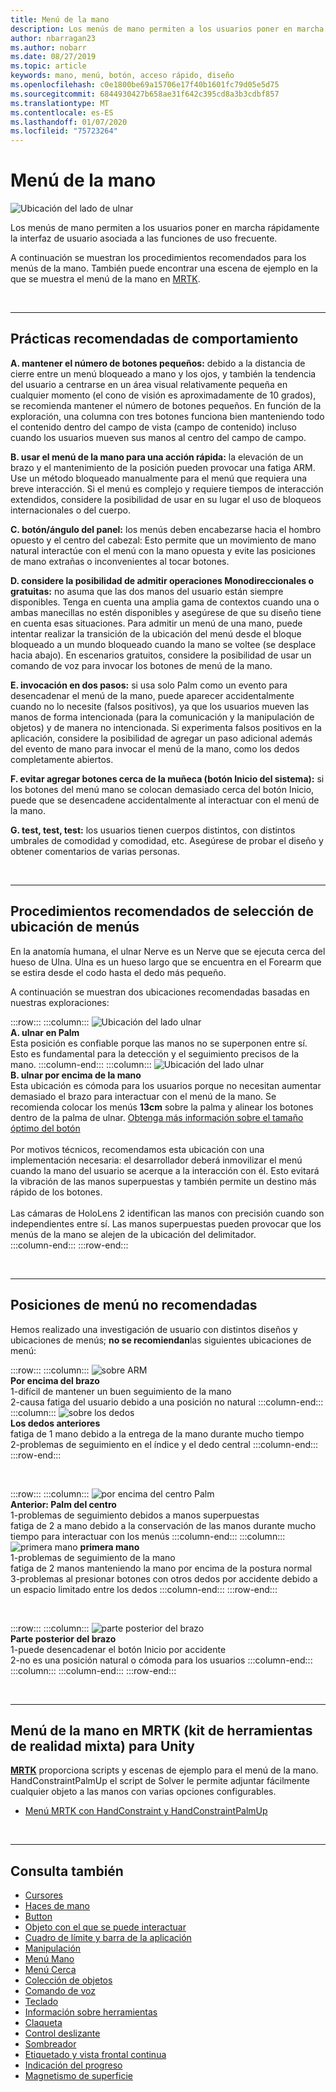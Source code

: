 ```yaml
---
title: Menú de la mano
description: Los menús de mano permiten a los usuarios poner en marcha rápidamente la interfaz de usuario asociada a las funciones de uso frecuente. Estos son los procedimientos recomendados y las recomendaciones para los menús de la mano.
author: nbarragan23
ms.author: nobarr
ms.date: 08/27/2019
ms.topic: article
keywords: mano, menú, botón, acceso rápido, diseño
ms.openlocfilehash: c0e1800be69a15706e17f40b1601fc79d05e5d75
ms.sourcegitcommit: 6844930427b658ae31f642c395cd8a3b3cdbf857
ms.translationtype: MT
ms.contentlocale: es-ES
ms.lasthandoff: 01/07/2020
ms.locfileid: "75723264"
---
```

# <a name="hand-menu"></a>Menú de la mano

![Ubicación del lado de ulnar](images/UX/UX_Hero_HandMenu.jpg)

Los menús de mano permiten a los usuarios poner en marcha rápidamente la interfaz de usuario asociada a las funciones de uso frecuente. 

A continuación se muestran los procedimientos recomendados para los menús de la mano. También puede encontrar una escena de ejemplo en la que se muestra el menú de la mano en [MRTK](https://github.com/microsoft/MixedRealityToolkit-Unity/blob/mrtk_release/Documentation/README_Solver.md#hand-menu-with-handconstraint-and-handconstraintpalmup).

<br>

---

## <a name="behavior-best-practices"></a>Prácticas recomendadas de comportamiento
**A. mantener el número de botones pequeños:** debido a la distancia de cierre entre un menú bloqueado a mano y los ojos, y también la tendencia del usuario a centrarse en un área visual relativamente pequeña en cualquier momento (el cono de visión es aproximadamente de 10 grados), se recomienda mantener el número de botones pequeños. En función de la exploración, una columna con tres botones funciona bien manteniendo todo el contenido dentro del campo de vista (campo de contenido) incluso cuando los usuarios mueven sus manos al centro del campo de campo. 

**B. usar el menú de la mano para una acción rápida:** la elevación de un brazo y el mantenimiento de la posición pueden provocar una fatiga ARM. Use un método bloqueado manualmente para el menú que requiera una breve interacción. Si el menú es complejo y requiere tiempos de interacción extendidos, considere la posibilidad de usar en su lugar el uso de bloqueos internacionales o del cuerpo. 

**C. botón/ángulo del panel:** los menús deben encabezarse hacia el hombro opuesto y el centro del cabezal: Esto permite que un movimiento de mano natural interactúe con el menú con la mano opuesta y evite las posiciones de mano extrañas o inconvenientes al tocar botones. 

**D. considere la posibilidad de admitir operaciones Monodireccionales o gratuitas:** no asuma que las dos manos del usuario están siempre disponibles. Tenga en cuenta una amplia gama de contextos cuando una o ambas manecillas no estén disponibles y asegúrese de que su diseño tiene en cuenta esas situaciones. Para admitir un menú de una mano, puede intentar realizar la transición de la ubicación del menú desde el bloque bloqueado a un mundo bloqueado cuando la mano se voltee (se desplace hacia abajo). En escenarios gratuitos, considere la posibilidad de usar un comando de voz para invocar los botones de menú de la mano.

**E. invocación en dos pasos:** si usa solo Palm como un evento para desencadenar el menú de la mano, puede aparecer accidentalmente cuando no lo necesite (falsos positivos), ya que los usuarios mueven las manos de forma intencionada (para la comunicación y la manipulación de objetos) y de manera no intencionada. Si experimenta falsos positivos en la aplicación, considere la posibilidad de agregar un paso adicional además del evento de mano para invocar el menú de la mano, como los dedos completamente abiertos.

**F. evitar agregar botones cerca de la muñeca (botón Inicio del sistema):** si los botones del menú mano se colocan demasiado cerca del botón Inicio, puede que se desencadene accidentalmente al interactuar con el menú de la mano.

**G. test, test, test:** los usuarios tienen cuerpos distintos, con distintos umbrales de comodidad y comodidad, etc. Asegúrese de probar el diseño y obtener comentarios de varias personas.

<br>

---

## <a name="hand-menu-placement-best-practices"></a>Procedimientos recomendados de selección de ubicación de menús

En la anatomía humana, el ulnar Nerve es un Nerve que se ejecuta cerca del hueso de Ulna. Ulna es un hueso largo que se encuentra en el Forearm que se estira desde el codo hasta el dedo más pequeño.

A continuación se muestran dos ubicaciones recomendadas basadas en nuestras exploraciones:


:::row:::
    :::column:::
        ![Ubicación del lado ulnar](images/UlnarSideHandMenu.gif)<br>
        **A. ulnar en Palm**<br>
        Esta posición es confiable porque las manos no se superponen entre sí. Esto es fundamental para la detección y el seguimiento precisos de la mano.
    :::column-end:::
    :::column:::
        ![Ubicación del lado ulnar](images/UlnarAboveHandMenu.gif)<br>
        **B. ulnar por encima de la mano**<br>
        Esta ubicación es cómoda para los usuarios porque no necesitan aumentar demasiado el brazo para interactuar con el menú de la mano. Se recomienda colocar los menús **13cm** sobre la palma y alinear los botones dentro de la palma de ulnar. [Obtenga más información sobre el tamaño óptimo del botón](interactable-object.md)<br>
        <br>
        Por motivos técnicos, recomendamos esta ubicación con una implementación necesaria: el desarrollador deberá inmovilizar el menú cuando la mano del usuario se acerque a la interacción con él. Esto evitará la vibración de las manos superpuestas y también permite un destino más rápido de los botones.<br>
        <br>
        Las cámaras de HoloLens 2 identifican las manos con precisión cuando son independientes entre sí. Las manos superpuestas pueden provocar que los menús de la mano se alejen de la ubicación del delimitador.<br>
    :::column-end:::
:::row-end:::



<br>

---

## <a name="menu-positions-that-are-not-recommended"></a>Posiciones de menú no recomendadas
Hemos realizado una investigación de usuario con distintos diseños y ubicaciones de menús; **no se recomiendan**las siguientes ubicaciones de menú:


:::row:::
    :::column:::
        ![sobre ARM](images/AboveArm.gif)<br>
        **Por encima del brazo**<br>
        1-difícil de mantener un buen seguimiento de la mano<br>
        2-causa fatiga del usuario debido a una posición no natural
    :::column-end:::
    :::column:::
        ![sobre los dedos](images/AboveFingers.gif)<br>
        **Los dedos anteriores**<br>
        fatiga de 1 mano debido a la entrega de la mano durante mucho tiempo<br>
        2-problemas de seguimiento en el índice y el dedo central
    :::column-end:::
:::row-end:::

<br>

:::row:::
    :::column:::
        ![por encima del centro Palm](images/handCenter.gif)<br>
        **Anterior: Palm del centro**<br>
        1-problemas de seguimiento debidos a manos superpuestas<br>
        fatiga de 2 a mano debido a la conservación de las manos durante mucho tiempo para interactuar con los menús
    :::column-end:::
    :::column:::
        ![primera mano](images/TopFingerTip.gif) **primera mano**<br>
        1-problemas de seguimiento de la mano<br>
        fatiga de 2 manos manteniendo la mano por encima de la postura normal<br>
        3-problemas al presionar botones con otros dedos por accidente debido a un espacio limitado entre los dedos
    :::column-end:::
:::row-end:::

<br>

:::row:::
    :::column:::
        ![parte posterior del brazo](images/BackOfTheArm.gif)<br>
        **Parte posterior del brazo**<br>
        1-puede desencadenar el botón Inicio por accidente<br>
        2-no es una posición natural o cómoda para los usuarios
    :::column-end:::
    :::column:::
    :::column-end:::
:::row-end:::

<br>

---

## <a name="hand-menu-in-mrtk-mixed-reality-toolkit-for-unity"></a>Menú de la mano en MRTK (kit de herramientas de realidad mixta) para Unity
**[MRTK](https://github.com/Microsoft/MixedRealityToolkit-Unity)** proporciona scripts y escenas de ejemplo para el menú de la mano. HandConstraintPalmUp el script de Solver le permite adjuntar fácilmente cualquier objeto a las manos con varias opciones configurables.

* [Menú MRTK con HandConstraint y HandConstraintPalmUp](https://github.com/microsoft/MixedRealityToolkit-Unity/blob/mrtk_release/Documentation/README_Solver.md#hand-menu-with-handconstraint-and-handconstraintpalmup)


<br>

---


## <a name="see-also"></a>Consulta también

* [Cursores](cursors.md)
* [Haces de mano](point-and-commit.md)
* [Button](button.md)
* [Objeto con el que se puede interactuar](interactable-object.md)
* [Cuadro de límite y barra de la aplicación](app-bar-and-bounding-box.md)
* [Manipulación](direct-manipulation.md)
* [Menú Mano](hand-menu.md)
* [Menú Cerca](near-menu.md)
* [Colección de objetos](object-collection.md)
* [Comando de voz](voice-input.md)
* [Teclado](keyboard.md)
* [Información sobre herramientas](tooltip.md)
* [Claqueta](slate.md)
* [Control deslizante](slider.md)
* [Sombreador](shader.md)
* [Etiquetado y vista frontal continua](billboarding-and-tag-along.md)
* [Indicación del progreso](progress.md)
* [Magnetismo de superficie](surface-magnetism.md)
